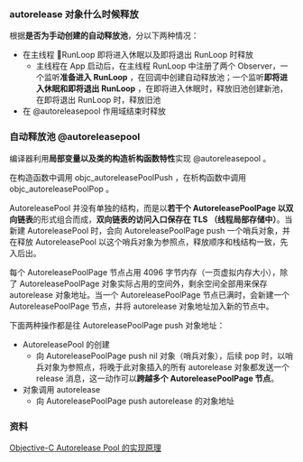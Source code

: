 ### autorelease 对象什么时候释放

根据**是否为手动创建的自动释放池**，分以下两种情况：

- 在主线程 RunLoop 即将进入休眠以及即将退出 RunLoop 时释放
  - 主线程在 App 启动后，在主线程 RunLoop 中注册了两个 Observer，一个监听**准备进入 RunLoop** ，在回调中创建自动释放池；一个监听**即将进入休眠和即将退出 RunLoop** ，在即将进入休眠时，释放旧池创建新池，在即将退出 RunLoop 时，释放旧池
- 在 @autoreleasepool 作用域结束时释放



### 自动释放池 @autoreleasepool

编译器利用**局部变量以及类的构造析构函数特性**实现 @autoreleasepool 。

在构造函数中调用 objc_autoreleasePoolPush ，在析构函数中调用 objc_autoreleasePoolPop 。

AutoreleasePool 并没有单独的结构，而是以**若干个 AutoreleasePoolPage 以双向链表**的形式组合而成，**双向链表的访问入口保存在 TLS （线程局部存储中）**。当新建 AutoreleasePool 时，会向 AutoreleasePoolPage push 一个哨兵对象，并在释放 AutoreleasePool 以这个哨兵对象为参照点，释放顺序和栈结构一致，先入后出。

每个 AutoreleasePoolPage 节点占用 4096 字节内存（一页虚拟内存大小），除了 AutoreleasePoolPage 对象实际占用的空间外，剩余空间全部用来保存 autorelease 对象地址。当一个 AutoreleasePoolPage 节点已满时，会新建一个 AutoreleasePoolPage 节点，并将 autorelease 对象地址加入新的节点中。

下面两种操作都是往 AutoreleasePoolPage  push 对象地址：

- AutoreleasePool 的创建
  - 向 AutoreleasePoolPage push nil 对象（哨兵对象），后续 pop 时，以哨兵对象为参照点，将晚于此对象插入的所有 autorelease 对象都发送一个 release 消息，这一动作可以**跨越多个 AutoreleasePoolPage 节点**。
- 对象调用 autorelease
  - 向 AutoreleasePoolPage push autorelease 的对象地址



### 资料

[Objective-C Autorelease Pool 的实现原理](<http://blog.leichunfeng.com/blog/2015/05/31/objective-c-autorelease-pool-implementation-principle/>)

